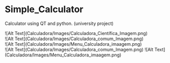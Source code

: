 # Simple_Calculator
Calculator using QT and python. (university project)
<div>
  ![Alt Text](Calculadora/Images/Calculadora_Científica_Imagem.png)
</div>
<div>
  ![Alt Text](Calculadora/Images/Calculadora_comum_Imagem.png)
</div>
<div>
  ![Alt Text](Calculadora/Images/Menu_Calculadora_imaagem.png)
</div>
![Alt Text](Calculadora/Images/Calculadora_comum_Imagem.png)
![Alt Text](Calculadora/Images/Menu_Calculadora_imaagem.png)
